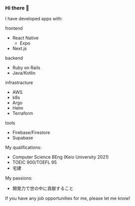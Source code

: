 ### Hi there 👋

I have developed apps with:

frontend
- React Native
  - Expo
- Next.js

  
backend
- Ruby on Rails
- Java/Kotlin

infrastracture
- AWS
- k8s
- Argo
- Helm
- Terraform

tools
- Firebase/Firestore
- Supabase

My qualifications:

- Computer Science BEng (Keio University 2021)
- TOEIC 900/TOEFL 95
- 宅建

My passions:
- 開発力で世の中に貢献すること

If you have any job opportunities for me, please let me know!

